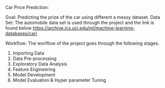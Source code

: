 Car Price Prediction:

Goal: Predicting the prize of the car using different a messy dataset. 
Data Set: The automobile data set is used through the project and the link is found below
https://archive.ics.uci.edu/ml/machine-learning-databases/car/

Workflow: The worlflow of the project goes through the following stages.

1. Importing Data
2. Data Pre-processing
3. Exploratory Data Analysis
4. Feature Engineering
5. Model Development
6. Model Evaluation & Hyper parameter Tuning

  
      			

